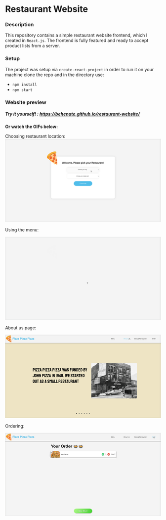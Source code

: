 # Restaurant Website

### Description

This repository contains a simple restaurant website frontend, which I created in `React.js`. The frontend is fully featured and ready to accept product lists from a server.

### Setup

The project was setup via `create-react-project` in order to run it on your machine clone the repo and in the directory use:

- `npm install`
- `npm start`

### Website preview

##### Try it yourself! : https://behenate.github.io/restaurant-website/

**Or watch the GIFs below:**

Choosing restaurant location:![demo1](demo_images/demo1.gif)

Using the menu:

![demo2h](demo_images/demo2h.gif)

About us page:

![demo3](demo_images/demo3.gif)

Ordering:

![demo4](demo_images/demo4.gif)



